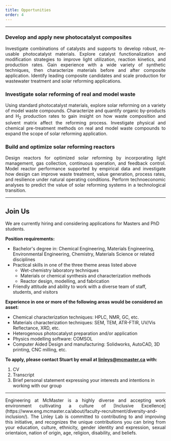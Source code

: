 ```yaml
---
title: Opportunities
order: 4
---
```


-------------

### Develop and apply new photocatalyst composites

<p align="justify">
Investigate combinations of catalysts and supports to develop robust, re-usable photocatalyst materials. Explore catalyst
functionalization and modification strategies to improve light utilization, reaction kinetics, and production rates.
Gain experience with a wide variety of synthetic techniques, then characterize materials before and after composite
application. Identify leading composite candidates and scale production for wastewater treatment and solar reforming applications.
</p>

### Investigate solar reforming of real and model waste

<p align="justify">
Using standard photocatalyst materials, explore solar reforming on a variety of model waste compounds. Characterize and quantify
organic by-products and H<sub>2</sub> production rates to gain insight on how waste composition and solvent matrix affect the
reforming process. Investigate physical and chemical pre-treatment methods on real and model waste compounds to expand the
scope of solar reforming application.
</p>

### Build and optimize solar reforming reactors

<p align="justify">
Design reactors for optimized solar reforming by incorporating light management, gas collection, continuous operation, and 
feedback control. Model reactor performance supported by empirical data and investigate how design can improve waste treatment,
value generation, process rates, and resilience under natural operating conditions. Perform technoeconomic analyses to
predict the value of solar reforming systems in a technological transition.
</p>

---------------

## Join Us

We are currently hiring and considering applications for Masters and PhD students.

**Position requirements:**
- Bachelor's degree in: Chemical Engineering, Materials Engineering, Environmental Engineering, Chemistry, Materials Science or related disciplines
- Practical skills in one of the three theme areas listed above
  - Wet-chemistry laboratory techniques
  - Materials or chemical synthesis and characterization methods
  - Reactor design, modelling, and fabrication
- Friendly attitude and ability to work with a diverse team of staff, students, and visitors

**Experience in one or more of the following areas would be considered an asset:**
- Chemical characterization techniques: HPLC, NMR, GC, etc.
- Materials characterization techniques: SEM, TEM, ATR-FTIR, UV/Vis Reflectance, XRD, etc.
- Heterogenous photocatalyst preparation and/or application
- Physics modelling software: COMSOL
- Computer Aided Design and manufacturing: Solidworks, AutoCAD, 3D printing, CNC milling, etc.

**To apply, please contact Stuart by email at [linleys@mcmaster.ca](mailto:linleys@mcmaster.ca) with:**
1. CV
2. Transcript
3. Brief personal statement expressing your interests and intentions in working with our group

------------------

<p align="justify">
Engineering at McMaster is a highly diverse and accepting work environment cultivating a culture of [Inclusive Excellence](https://www.eng.mcmaster.ca/about/faculty-recruitment/diversity-and-inclusion/).
The Linley Lab is committed to contributing to and improving this initiative, and recognizes the unique contributions you can
bring from your education, culture, ethnicity, gender identity and expression, sexual orientaion, nation of origin,
age, religion, disability, and beliefs.
</p>

